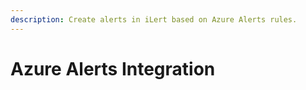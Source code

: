 ```yaml
---
description: Create alerts in iLert based on Azure Alerts rules.
---
```


# Azure Alerts Integration

